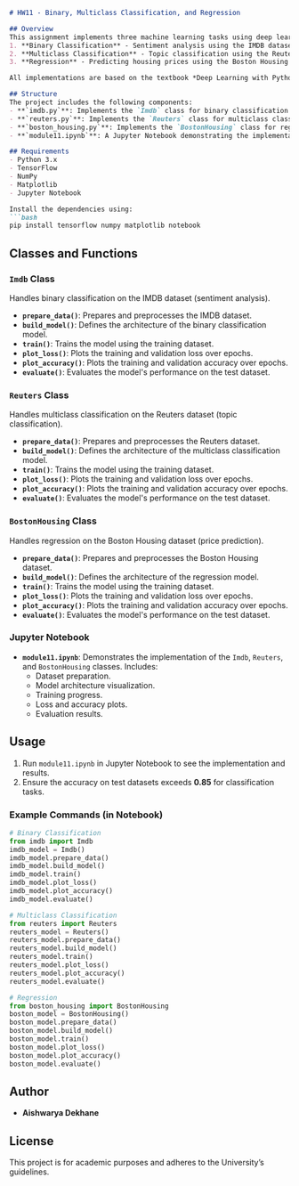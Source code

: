 

```markdown
# HW11 - Binary, Multiclass Classification, and Regression

## Overview
This assignment implements three machine learning tasks using deep learning principles:
1. **Binary Classification** - Sentiment analysis using the IMDB dataset.
2. **Multiclass Classification** - Topic classification using the Reuters dataset.
3. **Regression** - Predicting housing prices using the Boston Housing dataset.

All implementations are based on the textbook *Deep Learning with Python (2nd Edition)* by François Chollet.

## Structure
The project includes the following components:
- **`imdb.py`**: Implements the `Imdb` class for binary classification.
- **`reuters.py`**: Implements the `Reuters` class for multiclass classification.
- **`boston_housing.py`**: Implements the `BostonHousing` class for regression.
- **`module11.ipynb`**: A Jupyter Notebook demonstrating the implementation and results for all three classes.

## Requirements
- Python 3.x
- TensorFlow
- NumPy
- Matplotlib
- Jupyter Notebook

Install the dependencies using:
```bash
pip install tensorflow numpy matplotlib notebook
```

## Classes and Functions

### `Imdb` Class
Handles binary classification on the IMDB dataset (sentiment analysis).
- **`prepare_data()`**: Prepares and preprocesses the IMDB dataset.
- **`build_model()`**: Defines the architecture of the binary classification model.
- **`train()`**: Trains the model using the training dataset.
- **`plot_loss()`**: Plots the training and validation loss over epochs.
- **`plot_accuracy()`**: Plots the training and validation accuracy over epochs.
- **`evaluate()`**: Evaluates the model's performance on the test dataset.

### `Reuters` Class
Handles multiclass classification on the Reuters dataset (topic classification).
- **`prepare_data()`**: Prepares and preprocesses the Reuters dataset.
- **`build_model()`**: Defines the architecture of the multiclass classification model.
- **`train()`**: Trains the model using the training dataset.
- **`plot_loss()`**: Plots the training and validation loss over epochs.
- **`plot_accuracy()`**: Plots the training and validation accuracy over epochs.
- **`evaluate()`**: Evaluates the model's performance on the test dataset.

### `BostonHousing` Class
Handles regression on the Boston Housing dataset (price prediction).
- **`prepare_data()`**: Prepares and preprocesses the Boston Housing dataset.
- **`build_model()`**: Defines the architecture of the regression model.
- **`train()`**: Trains the model using the training dataset.
- **`plot_loss()`**: Plots the training and validation loss over epochs.
- **`plot_accuracy()`**: Plots the training and validation accuracy over epochs.
- **`evaluate()`**: Evaluates the model's performance on the test dataset.

### Jupyter Notebook
- **`module11.ipynb`**: Demonstrates the implementation of the `Imdb`, `Reuters`, and `BostonHousing` classes. Includes:
  - Dataset preparation.
  - Model architecture visualization.
  - Training progress.
  - Loss and accuracy plots.
  - Evaluation results.

## Usage
1. Run `module11.ipynb` in Jupyter Notebook to see the implementation and results.
2. Ensure the accuracy on test datasets exceeds **0.85** for classification tasks.

### Example Commands (in Notebook)
```python
# Binary Classification
from imdb import Imdb
imdb_model = Imdb()
imdb_model.prepare_data()
imdb_model.build_model()
imdb_model.train()
imdb_model.plot_loss()
imdb_model.plot_accuracy()
imdb_model.evaluate()

# Multiclass Classification
from reuters import Reuters
reuters_model = Reuters()
reuters_model.prepare_data()
reuters_model.build_model()
reuters_model.train()
reuters_model.plot_loss()
reuters_model.plot_accuracy()
reuters_model.evaluate()

# Regression
from boston_housing import BostonHousing
boston_model = BostonHousing()
boston_model.prepare_data()
boston_model.build_model()
boston_model.train()
boston_model.plot_loss()
boston_model.plot_accuracy()
boston_model.evaluate()
```
## Author
- **Aishwarya Dekhane**

## License
This project is for academic purposes and adheres to the University’s guidelines.
```
